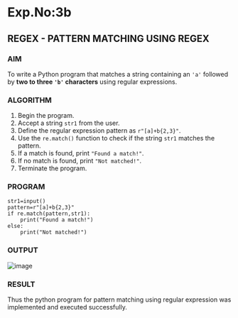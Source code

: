# Exp.No:3b  
## REGEX - PATTERN MATCHING USING REGEX



### AIM  
To write a Python program that matches a string containing an `'a'` followed by **two to three `'b'` characters** using regular expressions.



### ALGORITHM

1. Begin the program.  
2. Accept a string `str1` from the user.  
3. Define the regular expression pattern as `r"[a]+b{2,3}"`.  
4. Use the `re.match()` function to check if the string `str1` matches the pattern.  
5. If a match is found, print `"Found a match!"`.  
6. If no match is found, print `"Not matched!"`.  
7. Terminate the program.


### PROGRAM

```
str1=input()
pattern=r"[a]+b{2,3}"
if re.match(pattern,str1):
    print("Found a match!")
else:
    print("Not matched!")
```
### OUTPUT
![image](https://github.com/user-attachments/assets/736f6fcc-d446-4794-8083-358ea48e6629)

### RESULT
Thus the python program for pattern matching using regular expression was implemented and executed successfully.
